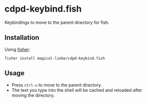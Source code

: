 # cdpd-keybind.fish

Keybindings to move to the parent directory for fish.

## Installation

Using [fisher](https://github.com/jorgebucaran/fisher):

```
fisher install magical-liebe/cdpd-keybind.fish
```

## Usage

- Press `ctrl-u` to move to the parent directory.
- The text you type into the shell will be cached and reloaded after moving the directory.